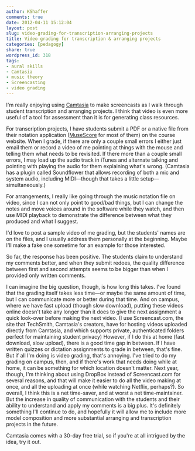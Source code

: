 ```yaml
---
author: KShaffer
comments: true
date: 2012-04-11 15:12:04
layout: post
slug: video-grading-for-transcription-arranging-projects
title: Video grading for transcription & arranging projects
categories: [pedagogy]
share: true
wordpress_id: 318
tags:
- aural skills
- Camtasia
- music theory
- Screencasting
- video grading
---
```


I'm really enjoying using [Camtasia](http://www.techsmith.com/camtasia.html) to make screencasts as I walk through student transcription and arranging projects. I think that video is even more useful of a tool for assessment than it is for generating class resources.

For transcription projects, I have students submit a PDF or a native file from their notation application ([MuseScore](http://www.musescore.org) for most of them) on the course website. When I grade, if there are only a couple small errors I either just email them or record a video of me pointing at things with the mouse and telling them what needs to be revisited. If there more than a couple small errors, I may load up the audio track in iTunes and alternate talking and pointing with playing the audio for them explaining what's wrong. (Camtasia has a plugin called Soundflower that allows recording of both a mic and system audio, including MIDI—though that takes a little setup—simultaneously.)

For arrangements, I really like going through the music notation file on video, since I can not only point to good/bad things, but I can change the notes and move voices around in the software while they watch, and then use MIDI playback to demonstrate the difference between what they produced and what I suggest.

I'd love to post a sample video of me grading, but the students' names are on the files, and I usually address them personally at the beginning. Maybe I'll make a fake one sometime for an example for those interested.

So far, the response has been positive. The students claim to understand my comments better, and when they submit redoes, the quality difference between first and second attempts seems to be bigger than when I provided only written comments.

I can imagine the big question, though, is how long this takes. I've found that the grading itself takes less time—or maybe the same amount of time, but I can communicate more or better during that time. And on campus, where we have fast upload (though slow download), putting these videos online doesn't take any longer than it does to give the next assignment a quick look-over before making the next video. (I use Screencast.com, the site that TechSmith, Camtasia's creators, have for hosting videos uploaded directly from Camtasia, and which supports private, authenticated folders perfect for maintaining student privacy) However, if I do this at home (fast download, slow upload), there is a good time gap in between. If I have written quizzes or dictation assignments to grade in between, that's fine. But if all I'm doing is video grading, that's annoying. I've tried to do my grading on campus, then, and if there's work that needs doing while at home, it can be something for which location doesn't matter. Next year, though, I'm thinking about using DropBox instead of Screencast.com for several reasons, and that will make it easier to do all the video making at once, and all the uploading at once (while watching Netflix, perhaps?). So overall, I think this is a net time-saver, and at worst a net time-maintainer. But the increase in quality of communication with the students and their ability to understand and apply my comments is a big plus. It's definitely something I'll continue to do, and hopefully it will allow me to include more model composition and more substantial arranging and transcription projects in the future.

Camtasia comes with a 30-day free trial, so if you're at all intrigued by the idea, try it out.

